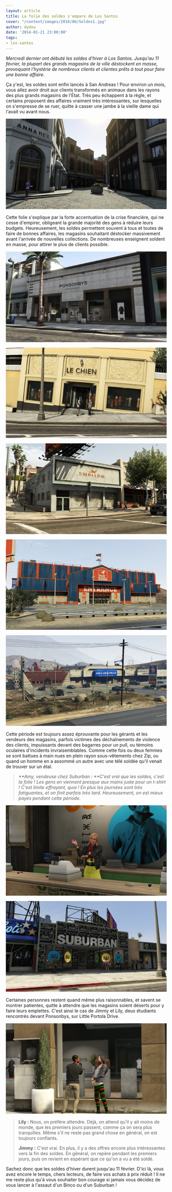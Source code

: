 ```yaml
---
layout: article
title: La folie des soldes s'empare de Los Santos
cover: "/content/images/2016/06/Soldes1.jpg"
author: dydou
date: '2014-01-21 23:00:00'
tags:
- los-santos
---
```


_Mercredi dernier ont débuté les soldes d'hiver à Los Santos. Jusqu'au 11 février, la plupart des grands magasins de la ville déstockent en masse, provoquant l'hystérie de nombreux clients et clientes prêts à tout pour faire une bonne affaire._

Ça y'est, les soldes sont enfin lancés à San Andreas ! Pour environ un mois, vous allez avoir droit aux clients transformés en animaux dans les rayons des plus grands magasins de l'État. Très peu échappent à la règle, et certains proposent des affaires vraiment très intéressantes, sur lesquelles on s'empresse de se ruer, quitte à casser une jambe à la vieille dame qui l'avait vu avant nous.

![Dorset Drive, Rockford Hills.](  /content/images/2016/06/Soldes1_0.jpg)

Cette folie s'explique par la forte accentuation de la crise financière, qui ne cesse d'empirer, obligeant la grande majorité des gens à réduire leurs budgets. Heureusement, les soldes permettent souvent à tous et toutes de faire de bonnes affaires, les magasins souhaitant déstocker massivement avant l'arrivée de nouvelles collections. De nombreuses enseignent soldent en masse, pour attirer le plus de clients possible.

![](  /content/images/2016/06/Soldes2.jpg)

![](  /content/images/2016/06/Soldes3.jpg)

![](  /content/images/2016/06/Soldes5.jpg)

![](  /content/images/2016/06/Soldes6.jpg)

![Quelques enseignes chez qui faire de bonnes affaires !](  /content/images/2016/06/Soldes7.jpg)

Cette période est toujours assez éprouvante pour les gérants et les vendeurs des magasins, parfois victimes des déchaînements de violence des clients, impuissants devant des bagarres pour un pull, ou témoins oculaires d'incidents invraisemblables. Comme cette fois ou deux femmes se sont battues à main nues en plein rayon sous-vêtements chez Zip, ou quand un homme en a assommé un autre avec une télé soldée qu'il venait de trouver sur un étal.

> _\*\*Amy, vendeuse chez Suburban : \*\*C'est vrai que les soldes, c'est la folie ! Les gens en viennent presque aux mains juste pour un t-shirt ! C'est limite effrayant, quoi ! En plus les journées sont très fatiguantes, et on finit parfois très tard. Heureusement, on est mieux payés pendant cette période._

![](  /content/images/2016/06/Soldes9.jpg)

![Amy et son magasin Suburban, près de Vinewood Boulevard.](  /content/images/2016/06/Soldes4.jpg)

Certaines personnes restent quand même plus raisonnables, et savent se montrer patientes, quitte à attendre que les magasins soient déserts pour y faire leurs emplettes. C'est ainsi le cas de Jimmy et Lily, deux étudiants rencontrés devant Ponsonbys, sur Little Portola Drive.

![Jimmy et Lily, deux étudiants.](  /content/images/2016/06/Soldes8.jpg)

> **Lily :** Nous, on préfère attendre. Déjà, on attend qu'il y ait moins de monde, que les premiers jours passent, comme ça on sera plus tranquilles. Même s'il ne reste pas grand chose en général, on est toujours confiants.
> 
> **Jimmy :** C'est vrai. En plus, il y a des offres encore plus intéressantes vers la fin des soldes. En général, on repère pendant les premiers jours, puis on revient en espérant que ce qu'on a vu a été soldé.

Sachez donc que les soldes d'hiver durent jusqu'au 11 février. D'ici là, vous avez encore le temps, chers lecteurs, de faire vos achats à prix réduit ! Il ne me reste plus qu'à vous souhaiter bon courage si jamais vous décidez de vous lancer à l'assaut d'un Binco ou d'un Suburban !

<!--kg-card-end: markdown-->
